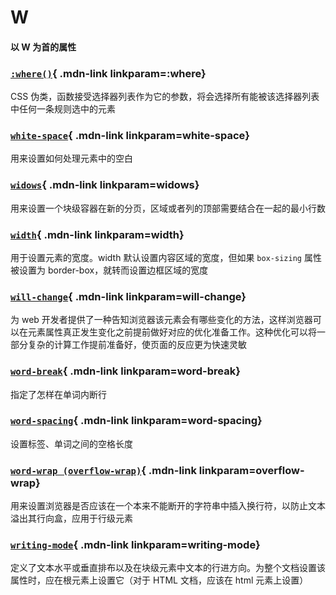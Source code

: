 # W

#### 以 W 为首的属性

<Mcard>

### [`:where()`][zh-link]{ .mdn-link linkparam=:where}
CSS 伪类，函数接受选择器列表作为它的参数，将会选择所有能被该选择器列表中任何一条规则选中的元素
</Mcard>

<Mcard>

### [`white-space`][zh-link]{ .mdn-link linkparam=white-space}
用来设置如何处理元素中的空白
</Mcard>

<Mcard>

### [`widows`][zh-link]{ .mdn-link linkparam=widows}
用来设置一个块级容器在新的分页，区域或者列的顶部需要结合在一起的最小行数
</Mcard>

<Mcard>

### [`width`][zh-link]{ .mdn-link linkparam=width}
用于设置元素的宽度。width 默认设置内容区域的宽度，但如果 `box-sizing` 属性被设置为 border-box，就转而设置边框区域的宽度
</Mcard>

<Mcard>

### [`will-change`][zh-link]{ .mdn-link linkparam=will-change}
为 web 开发者提供了一种告知浏览器该元素会有哪些变化的方法，这样浏览器可以在元素属性真正发生变化之前提前做好对应的优化准备工作。这种优化可以将一部分复杂的计算工作提前准备好，使页面的反应更为快速灵敏
</Mcard>

<Mcard>

### [`word-break`][zh-link]{ .mdn-link linkparam=word-break}
指定了怎样在单词内断行
</Mcard>

<Mcard>

### [`word-spacing`][zh-link]{ .mdn-link linkparam=word-spacing}
设置标签、单词之间的空格长度
</Mcard>

<Mcard>

### [`word-wrap (overflow-wrap)`][zh-link]{ .mdn-link linkparam=overflow-wrap}
用来设置浏览器是否应该在一个本来不能断开的字符串中插入换行符，以防止文本溢出其行向盒，应用于行级元素
</Mcard>

<Mcard>

### [`writing-mode`][zh-link]{ .mdn-link linkparam=writing-mode}
定义了文本水平或垂直排布以及在块级元素中文本的行进方向。为整个文档设置该属性时，应在根元素上设置它（对于 HTML 文档，应该在 html 元素上设置）
</Mcard>

[zh-link]:https://developer.mozilla.org/zh-CN/docs/Web/CSS/
[en-link]:https://developer.mozilla.org/en-US/docs/Web/CSS/